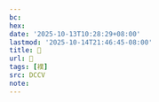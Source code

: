 ```yaml
---
bc:
hex:
date: '2025-10-13T10:28:29+08:00'
lastmod: '2025-10-14T21:46:45-08:00'
title: 􃕺
url: 􃕺
tags: [襆]
src: DCCV
note:
---
```

